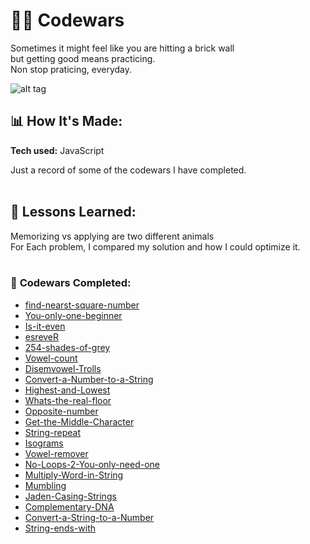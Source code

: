 # 👩‍💻 Codewars 

Sometimes it might feel like you  are hitting a brick wall</br> but getting good means practicing. 
</br>Non stop praticing, everyday. 
</br>

![alt tag](https://media.giphy.com/media/J0nJNHnnukpJm/giphy.gif)

## 📊 How It's Made:

**Tech used:** JavaScript

Just a record of some of the codewars I have completed. </br>
</br>

## 📝 Lessons Learned:

Memorizing vs applying are two different animals </br>
For Each problem, I compared my solution and how I could optimize it. </br>
</br>

### 💪 **Codewars Completed:**

* [find-nearst-square-number](https://www.codewars.com/kata/5a805d8cafa10f8b930005ba/) </br>
* [You-only-one-beginner](https://www.codewars.com/kata/57cc975ed542d3148f00015b/javascript) </br>
* [Is-it-even](https://www.codewars.com/kata/555a67db74814aa4ee0001b5/javascript)</br>
* [esreveR](https://www.codewars.com/kata/5413759479ba273f8100003d/javascript)</br>
* [254-shades-of-grey](https://www.codewars.com/kata/54d22119beeaaaf663000024)</br>
* [Vowel-count](https://www.codewars.com/kata/54ff3102c1bad923760001f3)</br>
* [Disemvowel-Trolls](https://www.codewars.com/kata/52fba66badcd10859f00097e)</br>
* [Convert-a-Number-to-a-String](https://www.codewars.com/kata/5265326f5fda8eb1160004c8/)</br>
* [Highest-and-Lowest](https://www.codewars.com/kata/554b4ac871d6813a03000035)</br>
* [Whats-the-real-floor](https://www.codewars.com/kata/574b3b1599d8f897470018f6/)</br>
* [Opposite-number](https://www.codewars.com/kata/56dec885c54a926dcd001095/)</br>
* [Get-the-Middle-Character](https://www.codewars.com/kata/56747fd5cb988479af000028/)</br>
* [String-repeat](https://www.codewars.com/kata/57a0e5c372292dd76d000d7)<br>
* [Isograms](https://www.codewars.com/kata/54ba84be607a92aa900000f1/)</br>
* [Vowel-remover](https://www.codewars.com/kata/5547929140907378f9000039/)</br>
* [No-Loops-2-You-only-need-one](https://www.codewars.com/kata/57cc40b2f8392dbf2a0003ce/)</br>
* [Multiply-Word-in-String](https://www.codewars.com/kata/5ace2d9f307eb29430000092)</br>
* [Mumbling](https://www.codewars.com/kata/5667e8f4e3f572a8f2000039/)</br>
* [Jaden-Casing-Strings](https://www.codewars.com/kata/5390bac347d09b7da40006f6)</br>
* [Complementary-DNA](https://www.codewars.com/kata/554e4a2f232cdd87d9000038)</br>
* [Convert-a-String-to-a-Number](https://www.codewars.com/kata/544675c6f971f7399a000e79)</br>
* [String-ends-with](https://www.codewars.com/kata/51f2d1cafc9c0f745c00037d)</br>